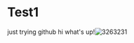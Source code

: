 # Test1
just trying github
hi what's up!![3263231](https://user-images.githubusercontent.com/87293543/145410589-19c9ad8a-37a4-42af-b58a-644b7a8f300d.jpg)

